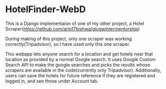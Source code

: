 # HotelFinder-WebD

This is a Django implementaion of one of my other project, a Hotel Scraper(https://github.com/arin17bishwa/glugwintermentorship)

During making of this project, only one scraper was working correctly(Tripadvisor), so I have used only this one scraper.

This webapp lets anyone search for a location and get hotels near that location as provided by a normal Google search.
It uses Google Custom Search API to make the google searches and picks the results whose scrapers are available in the code(currently only Tripadvisor).
Additionally, users can save the hotels for future reference if they are registered and logged in, and see those under Account tab.
